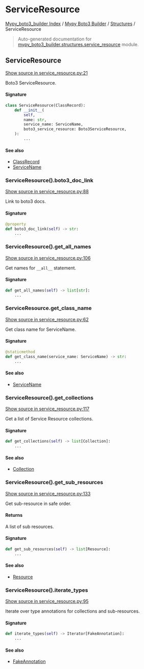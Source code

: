 # ServiceResource

[Mypy_boto3_builder Index](../../README.md#mypy_boto3_builder-index) /
[Mypy Boto3 Builder](../index.md#mypy-boto3-builder) /
[Structures](./index.md#structures) /
ServiceResource

> Auto-generated documentation for [mypy_boto3_builder.structures.service_resource](https://github.com/youtype/mypy_boto3_builder/blob/main/mypy_boto3_builder/structures/service_resource.py) module.

## ServiceResource

[Show source in service_resource.py:21](https://github.com/youtype/mypy_boto3_builder/blob/main/mypy_boto3_builder/structures/service_resource.py#L21)

Boto3 ServiceResource.

#### Signature

```python
class ServiceResource(ClassRecord):
    def __init__(
        self,
        name: str,
        service_name: ServiceName,
        boto3_service_resource: Boto3ServiceResource,
    ):
        ...
```

#### See also

- [ClassRecord](./class_record.md#classrecord)
- [ServiceName](../service_name.md#servicename)

### ServiceResource().boto3_doc_link

[Show source in service_resource.py:88](https://github.com/youtype/mypy_boto3_builder/blob/main/mypy_boto3_builder/structures/service_resource.py#L88)

Link to boto3 docs.

#### Signature

```python
@property
def boto3_doc_link(self) -> str:
    ...
```

### ServiceResource().get_all_names

[Show source in service_resource.py:106](https://github.com/youtype/mypy_boto3_builder/blob/main/mypy_boto3_builder/structures/service_resource.py#L106)

Get names for `__all__` statement.

#### Signature

```python
def get_all_names(self) -> list[str]:
    ...
```

### ServiceResource.get_class_name

[Show source in service_resource.py:62](https://github.com/youtype/mypy_boto3_builder/blob/main/mypy_boto3_builder/structures/service_resource.py#L62)

Get class name for ServiceName.

#### Signature

```python
@staticmethod
def get_class_name(service_name: ServiceName) -> str:
    ...
```

#### See also

- [ServiceName](../service_name.md#servicename)

### ServiceResource().get_collections

[Show source in service_resource.py:117](https://github.com/youtype/mypy_boto3_builder/blob/main/mypy_boto3_builder/structures/service_resource.py#L117)

Get a list of Service Resource collections.

#### Signature

```python
def get_collections(self) -> list[Collection]:
    ...
```

#### See also

- [Collection](./collection.md#collection)

### ServiceResource().get_sub_resources

[Show source in service_resource.py:133](https://github.com/youtype/mypy_boto3_builder/blob/main/mypy_boto3_builder/structures/service_resource.py#L133)

Get sub-resource in safe order.

#### Returns

A list of sub resources.

#### Signature

```python
def get_sub_resources(self) -> list[Resource]:
    ...
```

#### See also

- [Resource](./resource.md#resource)

### ServiceResource().iterate_types

[Show source in service_resource.py:95](https://github.com/youtype/mypy_boto3_builder/blob/main/mypy_boto3_builder/structures/service_resource.py#L95)

Iterate over type annotations for collections and sub-resources.

#### Signature

```python
def iterate_types(self) -> Iterator[FakeAnnotation]:
    ...
```

#### See also

- [FakeAnnotation](../type_annotations/fake_annotation.md#fakeannotation)



